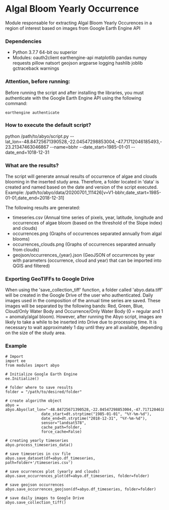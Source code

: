 # Algal Bloom Yearly Occurrence

Module responsable for extracting Algal Bloom Yearly Occurences in a region of interest based on images from Google Earth Engine API



### Dependencies

- Python 3.7.7 64-bit ou superior
- Modules: oauth2client earthengine-api matplotlib pandas numpy requests pillow natsort geojson argparse logging hashlib joblib gctraceback warnings



### Attention, before running:

Before running the script and after installing the libraries, you must authenticate with the Google Earth Engine API using the following command:

```
earthengine authenticate
```



### How to execute the default script?

python /path/to/abyo/script.py --lat_lon=-48.84725671390528,-22.04547298853004,-47.71712046185493,-23.21347463046867 --name=bbhr --date_start=1985-01-01 --date_end=1018-12-31




### What are the results?

The script will generate annual results of occurrence of algae and clouds blooming in the inserted study area. Therefore, a folder located in 'data' is created and named based on the date and version of the script executed. Example: /path/to/abyo/data/20200701_111426[v=V1-bbhr,date_start=1985-01-01,date_end=2018-12-31]

The following results are generated:

- timeseries.csv (Annual time series of pixels, year, latitude, longitude and occurrences of algae bloom (based on the threshold of the Slope index) and clouds)
- occurrences.png (Graphs of occurrences separated annually from algal blooms)
- occurrences_clouds.png (Graphs of occurrences separated annually from clouds)
- geojson/occurrences_{year}.json (GeoJSON of occurrences by year with parameters (occurrence, cloud and year) that can be imported into QGIS and filtered)



### Exporting GeoTIFFs to Google Drive

When using the 'save_collection_tiff' function, a folder called 'abyo.data.tiff' will be created in the Google Drive of the user who authenticated. Daily images used in the composition of the annual time series are saved. These images will be separated by the following bands: Red, Green, Blue, Cloud/Only Water Body and Occurrence/Only Water Body (0 = regular and 1 = anomaly/algal bloom). However, after running the Abyo script, images are likely to take a while to be inserted into Drive due to processing time. It is necessary to wait approximately 1 day until they are all available, depending on the size of the study area.



### Example

```
# Import
import ee
from modules import abyo

# Initialize Google Earth Engine
ee.Initialize()

# folder where to save results
folder = "/path/to/desired/folder"

# create algorithm object
abyo = abyo.Abyo(lat_lon="-48.84725671390528,-22.04547298853004,-47.71712046185493,-23.21347463046867",
                date_start=dt.strptime("1985-01-01", "%Y-%m-%d"),
                date_end=dt.strptime("2018-12-31", "%Y-%m-%d"),
                sensor="landsat578",
                cache_path=folder, 
                force_cache=False)

# creating yearly timeseries
abyo.process_timeseries_data()

# save timeseries in csv file
abyo.save_dataset(df=abyo.df_timeseries, path=folder+'/timeseries.csv')

# save ocurrences plot (yearly and clouds)
abyo.save_occurrences_plot(df=abyo.df_timeseries, folder=folder)

# save geojson occurrences
abyo.save_occurrences_geojson(df=abyo.df_timeseries, folder=folder)

# save daily images to Google Drive
abyo.save_collection_tiff()
```